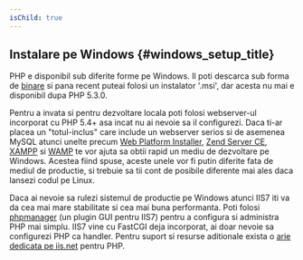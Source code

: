 ```yaml
---
isChild: true
---
```


## Instalare pe Windows {#windows_setup_title}

PHP e disponibil sub diferite forme pe Windows. Il poti descarca sub forma de [binare][php-downloads] si pana recent puteai folosi
un instalator '.msi', dar acesta nu mai e disponibil dupa PHP 5.3.0.

Pentru a invata si pentru dezvoltare locala poti folosi webserver-ul incorporat cu PHP 5.4+ asa incat nu ai nevoie
sa il configurezi. Daca ti-ar placea un "totul-inclus" care include un webserver serios si de asemenea MySQL atunci
unelte precum [Web Platform Installer][wpi], [Zend Server CE][zsce], [XAMPP][xampp] si [WAMP][wamp] te vor
ajuta sa obtii rapid un mediu de dezvoltare pe Windows. Acestea fiind spuse, aceste unele vor fi putin diferite
fata de mediul de productie, si trebuie sa tii cont de posibile diferente mai ales daca lansezi codul pe Linux.


Daca ai nevoie sa rulezi sistemul de productie pe Windows atunci IIS7 iti va da cea mai mare stabilitate si cea mai buna performanta.
Poti folosi [phpmanager][phpmanager] (un plugin GUI pentru IIS7) pentru a configura si administra PHP mai simplu.
IIS7 vine cu FastCGI deja incorporat, ai doar nevoie sa configurezi PHP ca handler. Pentru suport si resurse aditionale exista
o [arie dedicata pe iis.net][php-iis] pentru PHP.

[php-downloads]: http://windows.php.net
[phpmanager]: http://phpmanager.codeplex.com/
[wpi]: http://www.microsoft.com/web/downloads/platform.aspx
[zsce]: http://www.zend.com/ro/products/server-ce/
[xampp]: http://www.apachefriends.org/ro/xampp.html
[wamp]: http://www.wampserver.com/
[php-iis]: http://php.iis.net/

